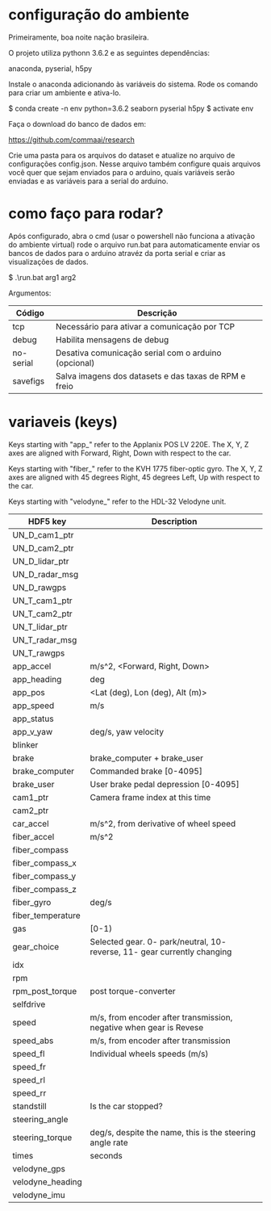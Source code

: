 # configuração do ambiente

Primeiramente, boa noite nação brasileira.

O projeto utiliza pythonn 3.6.2 e as seguintes dependências:

anaconda, pyserial, h5py

Instale o anaconda adicionando às variáveis do sistema. Rode os comando para criar um ambiente e ativa-lo.

$ conda create -n env python=3.6.2 seaborn pyserial h5py
$ activate env

Faça o download do banco de dados em:

https://github.com/commaai/research

Crie uma pasta para os arquivos do dataset e atualize no arquivo de configurações config.json. Nesse arquivo também configure quais arquivos você quer que sejam enviados para o arduino, quais variáveis serão enviadas e as variáveis para a serial do arduino.

# como faço para rodar?

Após configurado, abra o cmd (usar o powershell não funciona a ativação do ambiente virtual) rode o arquivo run.bat para automaticamente enviar os bancos de dados para o arduino atravéz da porta serial e criar as visualizações de dados.

$ .\run.bat arg1 arg2

Argumentos:

| Código            | Descrição                                                                |
|-------------------|--------------------------------------------------------------------------|
| tcp               | Necessário para ativar a comunicação por TCP                             |
| debug             | Habilita mensagens de debug                                              |
| no-serial         | Desativa comunicação serial com o arduino (opcional)                     |
| savefigs          | Salva imagens dos datasets e das taxas de RPM e freio                    |



# variaveis (keys)

Keys starting with "app_" refer to the Applanix POS LV 220E. The X, Y, Z axes are aligned with Forward, Right, Down with respect to the car.

Keys starting with "fiber_" refer to the KVH 1775 fiber-optic gyro. The X, Y, Z axes are aligned with 45 degrees Right, 45 degrees Left, Up with respect to the car.

Keys starting with "velodyne_" refer to the HDL-32 Velodyne unit. 

| HDF5 key          | Description                                                              |
|-------------------|--------------------------------------------------------------------------|
| UN_D_cam1_ptr     |                                                                          |
| UN_D_cam2_ptr     |                                                                          |
| UN_D_lidar_ptr    |                                                                          |
| UN_D_radar_msg    |                                                                          |
| UN_D_rawgps       |                                                                          |
| UN_T_cam1_ptr     |                                                                          |
| UN_T_cam2_ptr     |                                                                          |
| UN_T_lidar_ptr    |                                                                          |
| UN_T_radar_msg    |                                                                          |
| UN_T_rawgps       |                                                                          |
| app_accel         | m/s^2, <Forward, Right, Down>                                            |
| app_heading       | deg                                                                      |
| app_pos           | <Lat (deg), Lon (deg), Alt (m)>                                          |
| app_speed         | m/s                                                                      |
| app_status        |                                                                          |
| app_v_yaw         | deg/s, yaw velocity                                                      |
| blinker           |                                                                          |
| brake             | brake_computer + brake_user                                              |
| brake_computer    | Commanded brake [0-4095]                                                 |
| brake_user        | User brake pedal depression [0-4095]                                     |
| cam1_ptr          | Camera frame index at this time                                          |
| cam2_ptr          |                                                                          |
| car_accel         | m/s^2, from derivative of wheel speed                                    |
| fiber_accel       | m/s^2                                                                    |
| fiber_compass     |                                                                          |
| fiber_compass_x   |                                                                          |
| fiber_compass_y   |                                                                          |
| fiber_compass_z   |                                                                          |
| fiber_gyro        | deg/s                                                                    |
| fiber_temperature |                                                                          |
| gas               | [0-1)                                                                    |
| gear_choice       | Selected gear. 0- park/neutral, 10- reverse, 11- gear currently changing |
| idx               |                                                                          |
| rpm               |                                                                          |
| rpm_post_torque   | post torque-converter                                                    |
| selfdrive         |                                                                          |
| speed             | m/s, from encoder after transmission, negative when gear is Revese       |
| speed_abs         | m/s, from encoder after transmission                                     |
| speed_fl          | Individual wheels speeds (m/s)                                           |
| speed_fr          |                                                                          |
| speed_rl          |                                                                          |
| speed_rr          |                                                                          |
| standstill        | Is the car stopped?                                                      |
| steering_angle    |                                                                          |
| steering_torque   | deg/s, despite the name, this is the steering angle rate                 |
| times             | seconds                                                                  |
| velodyne_gps      |                                                                          |
| velodyne_heading  |                                                                          |
| velodyne_imu      |                                                                          |
